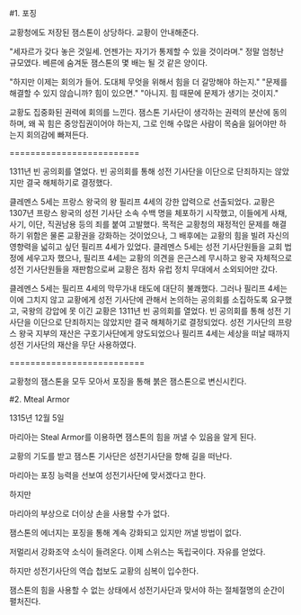 #1. 포징

교황청에도 저장된 잼스톤이 상당하다. 
교황이 안내해준다. 

"세자르가 갖다 놓은 것일세. 언젠가는 자기가 통제할 수 있을 것이라며."
정말 엄청난 규모였다. 
베른에 숨겨둔 잼스톤의 몇 배는 될 것 같은 양이다. 

"하지만 이제는 회의가 들어. 도대체 무엇을 위해서 힘을 더 갈망해야 하는지."
"문제를 해결할 수 있지 않습니까? 힘이 있으면."
"아니지. 힘 때문에 문제가 생기는 것이지."

교황도 집중화된 권력에 회의를 느낀다. 
잼스톤 기사단이 생각하는 권력의 분산에 동의하며, 
왜 꼭 힘은 중앙집권이어야 하는지, 그로 인해 수많은 사람이 목숨을 잃어야만 하는지 회의감에 빠져든다.

=========================

1311년 빈 공의회를 열었다. 빈 공의회를 통해 성전 기사단을 이단으로 단죄하지는 않았지만 결국 해체하기로 결정했다. 

클레멘스 5세는 프랑스 왕국의 왕 필리프 4세의 강한 압력으로 선출되었다. 교황은 1307년 프랑스 왕국의 성전 기사단 소속 수백 명을 체포하기 시작했고, 이들에게 사채, 사기, 이단, 직권남용 등의 죄를 붙여 고발했다. 목적은 교황청의 재정적인 문제를 해결하기 위함은 물론 교황권을 강화하는 것이었으나, 그 배후에는 교황의 힘을 빌려 자신의 영향력을 넓히고 싶던 필리프 4세가 있었다. 클레멘스 5세는 성전 기사단원들을 교회 법정에 세우고자 했으나, 필리프 4세는 교황의 의견을 은근스레 무시하고 왕국 자체적으로 성전 기사단원들을 재판함으로써 교황은 점차 유럽 정치 무대에서 소외되어만 갔다.

클레멘스 5세는 필리프 4세의 막무가내 태도에 대단히 불쾌했다. 그러나 필리프 4세는 이에 그치지 않고 교황에게 성전 기사단에 관해서 논의하는 공의회를 소집하도록 요구했고, 국왕의 강압에 못 이긴 교황은 1311년 빈 공의회를 열었다. 빈 공의회를 통해 성전 기사단을 이단으로 단죄하지는 않았지만 결국 해체하기로 결정되었다. 성전 기사단의 프랑스 왕국 지부의 재산은 구호기사단에게 양도되었으나 필리프 4세는 세상을 떠날 때까지 성전 기사단의 재산을 무단 사용하였다.

==========================

교황청의 잼스톤을 모두 모아서 포징을 통해 붉은 잼스톤으로 변신시킨다.


#2. Mteal Armor

1315년 12월 5일

마리아는 Steal Armor를 이용하면 잼스톤의 힘을 꺼낼 수 있음을 알게 된다.

교황의 기도를 받고 잼스톤 기사단은 성전기사단을 향해 길을 떠난다.

마리아는 포징 능력을 선보여 성전기사단에 맞서겠다고 한다.

하지만 

마리아의 부상으로 더이상 손을 사용할 수가 없다. 

잼스톤의 에너지는 포징을 통해 계속 강화되고 있지만 꺼낼 방법이 없다. 


저멀리서 강화조약 소식이 들려온다. 
이제 스위스는 독립국이다. 자유를 얻었다. 

하지만 성전기사단의 역습 첩보도 교황의 심복이 입수한다. 

잼스톤의 힘을 사용할 수 없는 상태에서 성전기사단과 맞서야 하는 절체절명의 순간이 펼처진다. 

